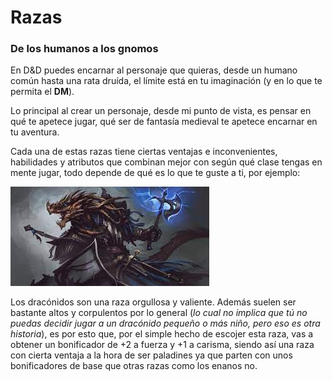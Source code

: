 # Razas
### De los humanos a los gnomos

En D&D puedes encarnar al personaje que quieras, desde un humano común hasta una rata druída, el límite está en tu imaginación (y en lo que te permita el **DM**).

Lo principal al crear un personaje, desde mi punto de vista, es pensar en qué te apetece jugar, qué ser de fantasía medieval te apetece encarnar en tu aventura. 

Cada una de estas razas tiene ciertas ventajas e inconvenientes, habilidades y atributos que combinan mejor con según qué clase tengas en mente jugar, todo depende de qué es lo que te guste a ti, por ejemplo:

![dados](/docs/assets/images/dracon.jpeg)

Los dracónidos son una raza orgullosa y valiente. Además suelen ser bastante altos y corpulentos por lo general (*lo cual no implica que tú no puedas decidir jugar a un dracónido pequeño o más niño, pero eso es otra historia*), es por esto que, por el simple hecho de escojer esta raza, vas a obtener un bonificador de +2 a fuerza y +1 a carisma, siendo así una raza con cierta ventaja a la hora de ser paladines ya que parten con unos bonificadores de base que otras razas como los enanos no.
